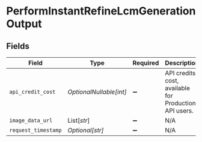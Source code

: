 # PerformInstantRefineLcmGenerationOutput


## Fields

| Field                                                 | Type                                                  | Required                                              | Description                                           |
| ----------------------------------------------------- | ----------------------------------------------------- | ----------------------------------------------------- | ----------------------------------------------------- |
| `api_credit_cost`                                     | *OptionalNullable[int]*                               | :heavy_minus_sign:                                    | API credits cost, available for Production API users. |
| `image_data_url`                                      | List[*str*]                                           | :heavy_minus_sign:                                    | N/A                                                   |
| `request_timestamp`                                   | *Optional[str]*                                       | :heavy_minus_sign:                                    | N/A                                                   |